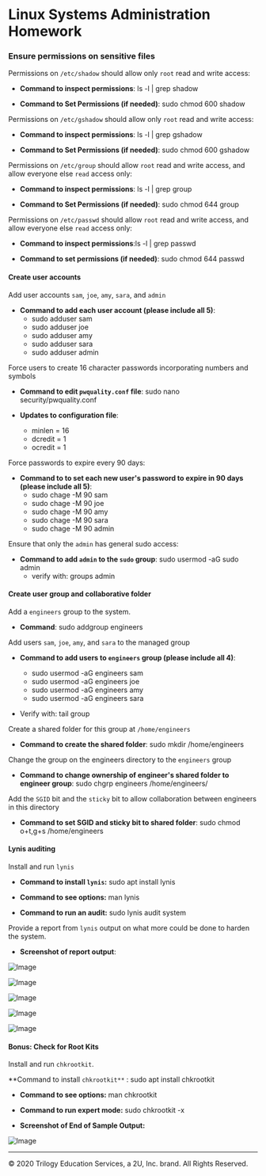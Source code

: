 # Linux Systems Administration Homework

### Ensure permissions on sensitive files

Permissions on `/etc/shadow` should allow only `root` read and write access:

- **Command to inspect permissions**: ls -l | grep shadow

- **Command to Set Permissions (if needed)**: sudo chmod 600 shadow

Permissions on `/etc/gshadow` should allow only `root` read and write access:

- **Command to inspect permissions**: ls -l | grep gshadow

- **Command to Set Permissions (if needed)**: sudo chmod 600 gshadow

Permissions on `/etc/group` should allow `root` read and write access, and allow everyone else `read` access only:

- **Command to inspect permissions**: ls -l | grep group

- **Command to Set Permissions (if needed)**: sudo chmod 644 group

Permissions on `/etc/passwd` should allow `root` read and write access, and allow everyone else `read` access only:

- **Command to inspect permissions**:ls -l | grep passwd

- **Command to set permissions (if needed)**: sudo chmod 644 passwd

#### Create user accounts

Add user accounts `sam`, `joe`, `amy`, `sara`, and `admin`

- **Command to add each user account (please include all 5)**:
  - sudo adduser sam
  - sudo adduser joe
  - sudo adduser amy
  - sudo adduser sara
  - sudo adduser admin

Force users to create 16 character passwords incorporating numbers and symbols

- **Command to edit `pwquality.conf` file**: sudo nano security/pwquality.conf

- **Updates to configuration file**: 
  - minlen = 16
  - dcredit = 1
  - ocredit = 1

Force passwords to expire every 90 days:

- **Command to to set each new user's password to expire in 90 days (please include all 5)**: 
  - sudo chage -M 90 sam
  - sudo chage -M 90 joe
  - sudo chage -M 90 amy
  - sudo chage -M 90 sara
  - sudo chage -M 90 admin

Ensure that only the `admin` has general sudo access:

- **Command to add `admin` to the `sudo` group**: sudo usermod -aG sudo admin
  - verify with: groups admin

#### Create user group and collaborative folder

Add a `engineers` group to the system.

- **Command**: sudo addgroup engineers

Add users `sam`, `joe`, `amy`, and `sara` to the managed group

- **Command to add users to `engineers` group (please include all 4)**:
  - sudo usermod -aG engineers sam
  - sudo usermod -aG engineers joe
  - sudo usermod -aG engineers amy
  - sudo usermod -aG engineers sara

- Verify with: tail group

Create a shared folder for this group at `/home/engineers`

- **Command to create the shared folder**: sudo mkdir /home/engineers

Change the group on the engineers directory to the `engineers` group

- **Command to change ownership of engineer's shared folder to engineer group**: sudo chgrp engineers /home/engineers/

Add the `SGID` bit and the `sticky` bit to allow collaboration between engineers in this directory

- **Command to set SGID and sticky bit to shared folder**: sudo chmod o+t,g+s /home/engineers

#### Lynis auditing

Install and run `lynis`

- **Command to install `lynis`:** sudo apt install lynis

- **Command to see options:** man lynis

- **Command to run an audit:** sudo lynis audit system

Provide a report from `lynis` output on what more could be done to harden the system.

- **Screenshot of report output**:

![Image](https://github.com/criscollazos/ucla-cybersecurity-assignments/blob/master/images/linux1.png)

![Image](https://github.com/criscollazos/ucla-cybersecurity-assignments/blob/master/images/linux2.png)

![Image](https://github.com/criscollazos/ucla-cybersecurity-assignments/blob/master/images/linux3.png)

![Image](https://github.com/criscollazos/ucla-cybersecurity-assignments/blob/master/images/linux4.png)

![Image](https://github.com/criscollazos/ucla-cybersecurity-assignments/blob/master/images/linux5.png)


#### Bonus: Check for Root Kits

Install and run `chkrootkit`.

**Command to install `chkrootkit**` : sudo apt install chkrootkit 

- **Command to see options:** man chkrootkit

- **Command to run expert mode:** sudo chkrootkit -x

- **Screenshot of End of Sample Output:**

![Image](https://github.com/criscollazos/ucla-cybersecurity-assignments/blob/master/images/linux6.png)



---
© 2020 Trilogy Education Services, a 2U, Inc. brand. All Rights Reserved.
